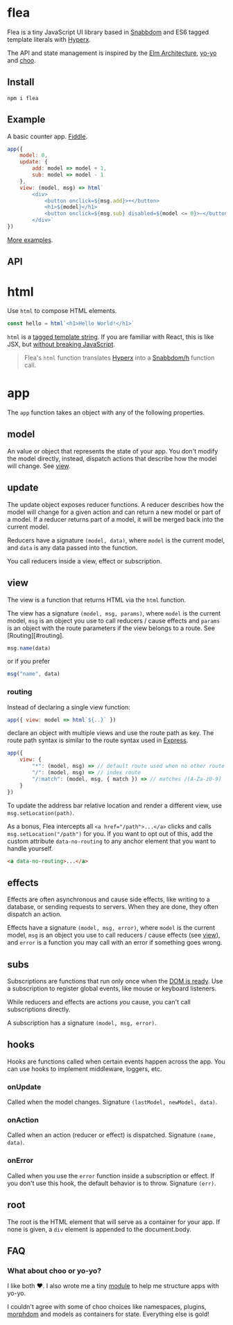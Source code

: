 # flea

Flea is a tiny JavaScript UI library based in [Snabbdom] and ES6 tagged template literals with [Hyperx].

The API and state management is inspired by the [Elm Architecture], [yo-yo] and [choo].

## Install

```
npm i flea
```

## Example

A basic counter app. [Fiddle](https://jsfiddle.net/jbucaran/epo7fexz/10/).

```js
app({
    model: 0,
    update: {
        add: model => model + 1,
        sub: model => model - 1
    },
    view: (model, msg) => html`
        <div>
            <button onclick=${msg.add}>+</button>
            <h1>${model}</h1>
            <button onclick=${msg.sub} disabled=${model <= 0}>–</button>
        </div>`
})
```

[More examples](https://flea.gomix.me/).

## API

# html

Use `html` to compose HTML elements.

```js
const hello = html`<h1>Hello World!</h1>`
```

`html` is a [tagged template string](https://developer.mozilla.org/en-US/docs/Web/JavaScript/Reference/Template_literals). If you are familiar with React, this is like JSX, but [without breaking JavaScript](https://github.com/substack/hyperx/issues/2).

> Flea's `html` function translates [Hyperx] into a [Snabbdom/h](https://github.com/snabbdom/snabbdom/blob/master/src/h.ts) function call.

# app

The `app` function takes an object with any of the following properties.

## model

An value or object that represents the state of your app. You don't modify the model directly, instead, dispatch actions that describe how the model will change. See [view](#view).

## update

The update object exposes reducer functions. A reducer describes how the model will change for a given action and can return a new model or part of a model. If a reducer returns part of a model, it will be merged back into the current model.

Reducers have a signature `(model, data)`, where `model` is the current model, and `data` is any data passed into the function.

You call reducers inside a view, effect or subscription.

## view

The view is a function that returns HTML via the `html` function.

The view has a signature `(model, msg, params)`, where `model` is the current model, `msg` is an object you use to call reducers / cause effects and `params` is an object with the route parameters if the view belongs to a route. See [Routing][#routing].

```js
msg.name(data)
```

or if you prefer

```js
msg("name", data)
```

### routing

Instead of declaring a single view function:

```js
app({ view: model => html`${..}` })
```

declare an object with multiple views and use the route path as key. The route path syntax is similar to the route syntax used in [Express](https://expressjs.com/en/guide/routing.html).

```js
app({
    view: {
        "*": (model, msg) => // default route used when no other route matches, e.g, 404 page, etc.
        "/": (model, msg) => // index route
        "/:match": (model, msg, { match }) => // matches /[A-Za-z0-9]
    }
})
```

To update the address bar relative location and render a different view, use `msg.setLocation(path)`.

As a bonus, Flea intercepts all `<a href="/path">...</a>` clicks and calls `msg.setLocation("/path")` for you. If you want to opt out of this, add the custom attribute `data-no-routing` to any anchor element that you want to handle yourself.

```html
<a data-no-routing>...</a>
```

## effects

Effects are often asynchronous and cause side effects, like writing to a database, or sending requests to servers. When they are done, they often dispatch an action.

Effects have a signature `(model, msg, error)`, where `model` is the current model, `msg` is an object you use to call reducers / cause effects (see [view](#view)), and `error` is a function you may call with an error if something goes wrong.

## subs

Subscriptions are functions that run only once when the [DOM is ready](https://developer.mozilla.org/en-US/docs/Web/Events/DOMContentLoaded). Use a subscription to register global events, like mouse or keyboard listeners.

While reducers and effects are actions _you_ cause, you can't call subscriptions directly.

A subscription has a signature `(model, msg, error)`.

## hooks

Hooks are functions called when certain events happen across the app. You can use hooks to implement middleware, loggers, etc.

### onUpdate

Called when the model changes. Signature `(lastModel, newModel, data)`.

### onAction

Called when an action (reducer or effect) is dispatched. Signature `(name, data)`.

### onError

Called when you use the `error` function inside a subscription or effect. If you don't use this hook, the default behavior is to throw. Signature `(err)`.

## root

The root is the HTML element that will serve as a container for your app. If none is given, a `div` element is appended to the document.body.

## FAQ

### What about choo or yo-yo?

I like both :heart:. I also wrote me a tiny [module](https://www.npmjs.com/package/yo-yo-app) to help me structure apps with yo-yo.

I couldn't agree with some of choo choices like namespaces, plugins, [morphdom](https://github.com/patrick-steele-idem/morphdom) and models as containers for state. Everything else is gold!


[Snabbdom]: https://github.com/snabbdom/snabbdom
[Hyperx]: https://github.com/substack/hyperx
[Elm Architecture]: https://guide.elm-lang.org/architecture
[yo-yo]: https://github.com/maxogden/yo-yo
[choo]: https://github.com/yoshuawuyts/choo